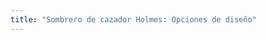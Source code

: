 ```yaml
---
title: "Sombrero de cazador Holmes: Opciones de diseño"
---
```


<PatternOptions pattern='holmes' />
